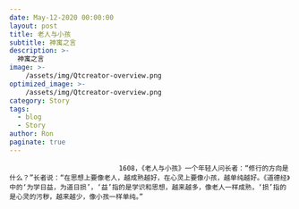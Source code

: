 ```yaml
---
date: May-12-2020 00:00:00
layout: post
title: 老人与小孩
subtitle: 神寓之言
description: >-
  神寓之言
image: >-
    /assets/img/Qtcreator-overview.png
optimized_image: >-
    /assets/img/Qtcreator-overview.png
category: Story
tags:
  - blog
  - Story
author: Ron
paginate: true
---
```


							　　1608，《老人与小孩》一个年轻人问长者：“修行的方向是什么？”长者说：“在思想上要像老人，越成熟越好，在心灵上要像小孩，越单纯越好。《道德经》中的‘为学日益，为道日损’，‘益’指的是学识和思想，越来越多，像老人一样成熟，‘损’指的是心灵的污秽，越来越少，像小孩一样单纯。”
							
							
						